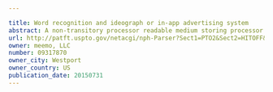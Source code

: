 ```yaml
---

title: Word recognition and ideograph or in-app advertising system
abstract: A non-transitory processor readable medium storing processor executable instructions is described. The processor executable instructions, when executed by a processor, cause the processor to: receive application data indicative of text from a user device via a communications network; analyze the application data for one or more indicator being at least a portion of the text entered into the application and having one or more meaning; retrieve one or more selected ideograph from a database populated with ideographs received from and associated with one or more advertisers, the one or more selected ideograph being indicative of a graphical representation of the one or more meanings of the one or more indicator; transmit the one or more selected ideograph to the user device via the communications network; and charge a fee to at least one advertiser associated with the one or more selected ideograph.
url: http://patft.uspto.gov/netacgi/nph-Parser?Sect1=PTO2&Sect2=HITOFF&p=1&u=%2Fnetahtml%2FPTO%2Fsearch-adv.htm&r=1&f=G&l=50&d=PALL&S1=09317870&OS=09317870&RS=09317870
owner: meemo, LLC
number: 09317870
owner_city: Westport
owner_country: US
publication_date: 20150731
---
```

